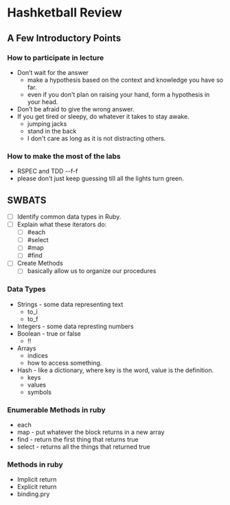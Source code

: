 # Hashketball Review

## A Few Introductory Points

### How to participate in lecture
* Don’t wait for the answer
    * make a hypothesis based on the context and knowledge you have so far.
    * even if you don't plan on raising your hand, form a hypothesis in your head.
* Don’t be afraid to give the wrong answer.
* If you get tired or sleepy, do whatever it takes to stay awake.
    * jumping jacks
    * stand in the back
    * I don't care as long as it is not distracting others.

### How to make the most of the labs
* RSPEC and TDD --f-f
* please don't just keep guessing till all the lights turn green.


## SWBATS
- [ ] Identify common data types in Ruby.
- [ ] Explain what these iterators do:
    - [ ] #each
    - [ ] #select
    - [ ] #map
    - [ ] #find
- [ ] Create Methods
    - [ ] basically allow us to organize our procedures

### Data Types
* Strings  - some data representing text
    * to_i
    * to_f
* Integers - some data represting numbers
* Boolean  - true or false
    * !!
* Arrays
    * indices
    * how to access something.
* Hash - like a dictionary, where key is the word, value is the definition.
    * keys
    * values
    * symbols

### Enumerable Methods in ruby
* each
* map - put whatever the block returns in a new array
* find - return the first thing that returns true 
* select - returns all the things that returned true

### Methods in ruby
* Implicit return
* Explicit return
* binding.pry